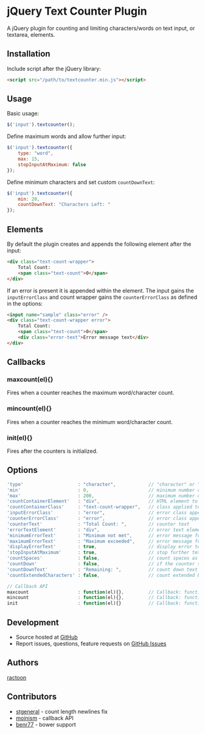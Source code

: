 # jQuery Text Counter Plugin

A jQuery plugin for counting and limiting characters/words on text input, or textarea, elements.

## Installation

Include script after the jQuery library:

```html
<script src="/path/to/textcounter.min.js"></script>
```

## Usage

Basic usage:

```javascript
$('input').textcounter();
```

Define maximum words and allow further input:

```javascript
$('input').textcounter({
	type: "word",
	max: 15,
	stopInputAtMaximum: false
});
```

Define minimum characters and set custom `countDownText`:

```javascript
$('input').textcounter({
	min: 20,
	countDownText: "Characters Left: "
});
```

## Elements

By default the plugin creates and appends the following element after the input:

```html
<div class="text-count-wrapper">
	Total Count:
	<span class="text-count">0</span>
</div>
```

If an error is present it is appended within the element. The input gains the `inputErrorClass` and count wrapper gains the `counterErrorClass` as defined in the options:

```html
<input name="sample" class="error" />
<div class="text-count-wrapper error">
	Total Count:
	<span class="text-count">0</span>
	<div class="error-text">Error message text</div>
</div>
```

## Callbacks

### maxcount(el){}

Fires when a counter reaches the maximum word/character count.

### mincount(el){}

Fires when a counter reaches the minimum word/character count.

### init(el){}

Fires after the counters is initialized.

## Options

```javascript
'type'                    : "character",            // "character" or "word"
'min'                     : 0,                      // minimum number of characters/words
'max'                     : 200,                    // maximum number of characters/words, -1 for unlimited, 'auto' to use maxlength attribute
'countContainerElement'   : "div",                  // HTML element to wrap the text count in
'countContainerClass'     : "text-count-wrapper",   // class applied to the countContainerElement
'inputErrorClass'         : "error",                // error class appended to the input element if error occurs
'counterErrorClass'       : "error",                // error class appended to the countContainerElement if error occurs
'counterText'             : "Total Count: ",        // counter text
'errorTextElement'        : "div",                  // error text element
'minimumErrorText'        : "Minimum not met",      // error message for minimum not met,
'maximumErrorText'        : "Maximum exceeded",     // error message for maximum range exceeded,
'displayErrorText'        : true,                   // display error text messages for minimum/maximum values
'stopInputAtMaximum'      : true,                   // stop further text input if maximum reached
'countSpaces'             : false,                  // count spaces as character (only for "character" type)
'countDown'               : false,                  // if the counter should deduct from maximum characters/words rather than counting up
'countDownText'           : "Remaining: ",          // count down text
'countExtendedCharacters' : false,                  // count extended UTF-8 characters as 2 bytes (such as Chinese characters)

// Callback API
maxcount                  : function(el){},         // Callback: function(element) - Fires when the counter hits the maximum word/character count
mincount                  : function(el){},         // Callback: function(element) - Fires when the counter hits the minimum word/character count
init                      : function(el){}          // Callback: function(element) - Fires after the counter is initially setup
```

## Development

- Source hosted at [GitHub](https://github.com/ractoon/jQuery-Text-Counter)
- Report issues, questions, feature requests on [GitHub Issues](https://github.com/ractoon/jQuery-Text-Counter/issues)


## Authors

[ractoon](http://www.ractoon.com)


## Contributors

- [stgeneral](https://github.com/stgeneral) - count length newlines fix
- [moinism](https://github.com/moinism) - callback API
- [benr77](https://github.com/benr77) - bower support